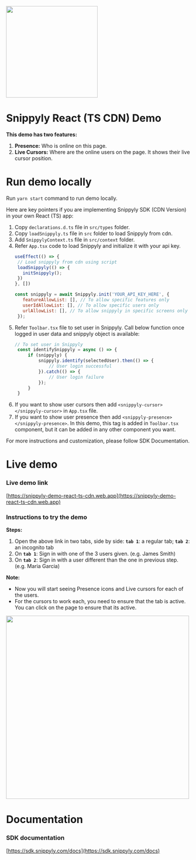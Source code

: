 <img src="https://snippyly.com/assets/logo/logo_colored_black.svg" width="250">


# Snippyly React (TS CDN) Demo
**This demo has two features:**
1. **Presence:** Who is online on this page.
2. **Live Cursors:** Where are the online users on the page. It shows their live cursor position.

# Run demo locally

Run `yarn start` command to run demo locally.

Here are key pointers if you are implementing Snippyly SDK (CDN Version) in your own React (TS) app:

1. Copy `declarations.d.ts` file in `src/types` folder.
2. Copy `loadSnippyly.ts` file in `src` folder to load Snippyly from cdn.
3. Add `SnippylyContext.ts` file in `src/context` folder.
4. Refer `App.tsx` code to load Snippyly and initialize it with your api key.
   ```js
   useEffect(() => {
    // Load snippyly from cdn using script
    loadSnippyly(() => {
      initSnippyly();
    })
   }, [])
   ```
   ```js
   const snippyly = await Snippyly.init('YOUR_API_KEY_HERE', {
      featureAllowList: [], // To allow specific features only
      userIdAllowList: [], // To allow specific users only
      urlAllowList: [], // To allow snippyly in specific screens only
    }); 
   ```
5. Refer `Toolbar.tsx` file to set user in Snippyly. Call below function once logged in user data and snippyly object is available:
   ```ts
   // To set user in Snippyly
    const identifySnippyly = async () => {
        if (snippyly) {
            snippyly.identify(selectedUser).then(() => {
                // User login successful
            }).catch(() => {
                // User login failure
            });
        }
    }
   ```
6. If you want to show user cursors then add `<snippyly-cursor></snippyly-cursor>` in `App.tsx` file.
7. If you want to show user presence then add `<snippyly-presence></snippyly-presence>`. In this demo, this tag is added in `Toolbar.tsx` component, but it can be added in any other component you want.

For more instructions and customization, please follow SDK Documentation.

# Live demo

### Live demo link
[https://snippyly-demo-react-ts-cdn.web.app](https://snippyly-demo-react-ts-cdn.web.app)

### Instructions to try the demo

**Steps:**
1. Open the above link in two tabs, side by side: **`tab 1`**: a regular tab; **`tab 2`**: an incognito tab
2. On **`tab 1`**: Sign in with one of the 3 users given. (e.g. James Smith)
3. On **`tab 2`**: Sign in with a user different than the one in previous step. (e.g. Maria Garcia)

**Note:**
* Now you will start seeing Presence icons and Live cursors for each of the users.
* For the cursors to work each, you need to ensure that the tab is active. You can click on the page to ensure that its active.

<img src="https://snippyly.com/assets/images/react-demo.gif" width="500">



# Documentation

### SDK documentation
[https://sdk.snippyly.com/docs](https://sdk.snippyly.com/docs)

